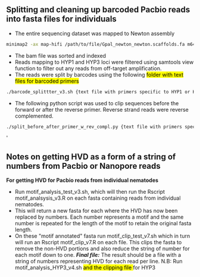 ## Splitting and cleaning up barcoded Pacbio reads into fasta files for individuals
* The entire sequencing dataset was mapped to Newton assembly 
```bash
minimap2 -ax map-hifi /path/to/file/Gpal_newton_newton.scaffolds.fa m64101_220402_211610.hifi_reads.fasta
```
* The bam file was sorted and indexed 
* Reads mapping to HYP1 and HYP3 loci were filtered using samtools view function to filter out any reads from off-target amplification. 
* The reads were split by barcodes using the following 
<mark> folder with text files for barcoded primers </mark>
```bash 
./barcode_splittter_v3.sh {text file with primers specific to HYP1 or HYP3 and life stage} {data/fasta file with reads} {directory to save to} {life stage} {gene - HYP1 or HYP3}
```
* The following python script was used to clip sequences before the forward or after the reverse primer. Reverse strand reads were reverse complemented.
```bash 
./split_before_after_primer_w_rev_compl.py {text file with primers specific to HYP1 or HYP3 and life stage} {life stage} {gene -HYP1 or HYP3}
```
'
## Notes on getting HVD as a form of a string of numbers from Pacbio or Nanopore reads
 **For getting HVD for Pacbio reads from individual nematodes**
* Run motif_analysis_test_v3.sh, which will then run the Rscript motif_analsysis_v3.R on each fasta containing reads from individual nematodes. 
* This will return a new fasta for each where the HVD has now been replaced by numbers. Each number represents a motif and the same number is repeated for the length of the motif to retain the original fasta length. 
* On these "motif annotated" fasta run motif_clip_test_v7.sh which in turn will run an Rscript motif_clip_v7.R on each file. This clips the fasta to remove the non-HVD portions and also reduce the string of number for each motif down to one. 
***Final file:*** The result should be a file with a string of numbers representing HVD for each read per line. 
N.B: Run motif_analysis_HYP3_v4.sh <mark> and the clipping file </mark> for HYP3
